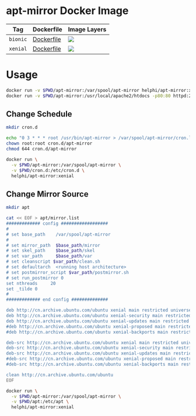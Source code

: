 # apt-mirror Docker Image

Tag | Dockerfile | Image Layers
----|------------|-------------
`bionic` | [Dockerfile](https://github.com/helphi/Dockerfile-apt-mirror/blob/master/bionic/Dockerfile) | [![](https://images.microbadger.com/badges/image/helphi/apt-mirror:bionic.svg)](https://microbadger.com/images/helphi/apt-mirror:bionic "Get your own image badge on microbadger.com")
`xenial` | [Dockerfile](https://github.com/helphi/Dockerfile-apt-mirror/blob/master/xenial/Dockerfile) | [![](https://images.microbadger.com/badges/image/helphi/apt-mirror:xenial.svg)](https://microbadger.com/images/helphi/apt-mirror:xenial "Get your own image badge on microbadger.com")

# Usage

```sh
docker run -v $PWD/apt-mirror:/var/spool/apt-mirror helphi/apt-mirror:xenial
docker run -v $PWD/apt-mirror:/usr/local/apache2/htdocs -p80:80 httpd:2.4.29-alpine
```

## Change Schedule

```sh
mkdir cron.d

echo "0 3 * * * root /usr/bin/apt-mirror > /var/spool/apt-mirror/cron.log" > cron.d/apt-mirror
chown root:root cron.d/apt-mirror
chmod 644 cron.d/apt-mirror

docker run \
  -v $PWD/apt-mirror:/var/spool/apt-mirror \
  -v $PWD/cron.d:/etc/cron.d \
  helphi/apt-mirror:xenial
```

## Change Mirror Source

```sh
mkdir apt

cat << EOF > apt/mirror.list
############# config ##################
#
# set base_path    /var/spool/apt-mirror
#
# set mirror_path  $base_path/mirror
# set skel_path    $base_path/skel
# set var_path     $base_path/var
# set cleanscript $var_path/clean.sh
# set defaultarch  <running host architecture>
# set postmirror_script $var_path/postmirror.sh
# set run_postmirror 0
set nthreads     20
set _tilde 0
#
############# end config ##############

deb http://cn.archive.ubuntu.com/ubuntu xenial main restricted universe multiverse
deb http://cn.archive.ubuntu.com/ubuntu xenial-security main restricted universe multiverse
deb http://cn.archive.ubuntu.com/ubuntu xenial-updates main restricted universe multiverse
#deb http://cn.archive.ubuntu.com/ubuntu xenial-proposed main restricted universe multiverse
#deb http://cn.archive.ubuntu.com/ubuntu xenial-backports main restricted universe multiverse

deb-src http://cn.archive.ubuntu.com/ubuntu xenial main restricted universe multiverse
deb-src http://cn.archive.ubuntu.com/ubuntu xenial-security main restricted universe multiverse
deb-src http://cn.archive.ubuntu.com/ubuntu xenial-updates main restricted universe multiverse
#deb-src http://cn.archive.ubuntu.com/ubuntu xenial-proposed main restricted universe multiverse
#deb-src http://cn.archive.ubuntu.com/ubuntu xenial-backports main restricted universe multiverse

clean http://cn.archive.ubuntu.com/ubuntu
EOF

docker run \
  -v $PWD/apt-mirror:/var/spool/apt-mirror \
  -v $PWD/apt:/etc/apt \
  helphi/apt-mirror:xenial
```


